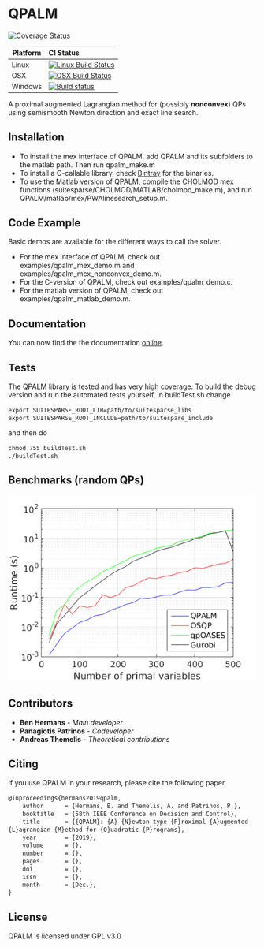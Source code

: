 # QPALM

[![Coverage Status](https://coveralls.io/repos/github/Benny44/QPALM/badge.svg?branch=master)](https://coveralls.io/github/Benny44/QPALM?branch=master)

Platform | CI Status
---------|:---------
Linux    | [![Linux Build Status](https://travis-ci.org/Benny44/QPALM.svg?env=BADGE=linux&branch=master)](https://travis-ci.com/Benny44/QPALM)
OSX      | [![OSX Build Status](https://travis-ci.org/Benny44/QPALM.svg?env=BADGE=osx&branch=master)](https://travis-ci.com/Benny44/QPALM)
Windows  | [![Build status](https://ci.appveyor.com/api/projects/status/4ep1s4q4arr0l6nb/branch/master?svg=true)](https://ci.appveyor.com/project/Benny44/qpalm/branch/master)

A proximal augmented Lagrangian method for (possibly **nonconvex**) QPs using semismooth Newton direction and exact line search.

## Installation

* To install the mex interface of QPALM, add QPALM and its subfolders to the matlab path. Then run qpalm_make.m
* To install a C-callable library, check [Bintray](https://bintray.com/benny44/generic/QPALM) for the binaries.
* To use the Matlab version of QPALM, compile the CHOLMOD mex functions (suitesparse/CHOLMOD/MATLAB/cholmod_make.m), and run QPALM/matlab/mex/PWAlinesearch_setup.m.

## Code Example

Basic demos are available for the different ways to call the solver.
* For the mex interface of QPALM, check out examples/qpalm_mex_demo.m and examples/qpalm_mex_nonconvex_demo.m.
* For the C-version of QPALM, check out examples/qpalm_demo.c.
* For the matlab version of QPALM, check out examples/qpalm_matlab_demo.m.

## Documentation

You can now find the the documentation [online](https://benny44.github.io/QPALM/).

## Tests

The QPALM library is tested and has very high coverage. To build the debug version and run the automated tests yourself, in <span>buildTest.sh</span> change 
```
export SUITESPARSE_ROOT_LIB=path/to/suitesparse_libs
export SUITESPARSE_ROOT_INCLUDE=path/to/suitespare_include
```
and then do
```
chmod 755 buildTest.sh
./buildTest.sh
```

## Benchmarks (random QPs)

![](randomQP.png)

## Contributors

* **Ben Hermans** - *Main developer*
* **Panagiotis Patrinos** - *Codeveloper*
* **Andreas Themelis** - *Theoretical contributions*

## Citing

If you use QPALM in your research, please cite the following paper
```
@inproceedings{hermans2019qpalm,
	author		= {Hermans, B. and Themelis, A. and Patrinos, P.},
	booktitle	= {58th IEEE Conference on Decision and Control},
	title		= {{QPALM}: {A} {N}ewton-type {P}roximal {A}ugmented {L}agrangian {M}ethod for {Q}uadratic {P}rograms},
	year		= {2019},
	volume		= {},
	number		= {},
	pages		= {},
	doi			= {},
	issn		= {},
	month		= {Dec.},
}
```

## License

QPALM is licensed under GPL v3.0
